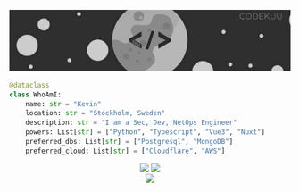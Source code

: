 ![Banner](https://raw.githubusercontent.com/codekuu/codekuu/master/profileavatarbanner.png)
```python
@dataclass
class WhoAmI:
    name: str = "Kevin"
    location: str = "Stockholm, Sweden"
    description: str = "I am a Sec, Dev, NetOps Engineer"
    powers: List[str] = ["Python", "Typescript", "Vue3", "Nuxt"]
    preferred_dbs: List[str] = ["Postgresql", "MongoDB"]
    preferred_cloud: List[str] = ["Cloudflare", "AWS"]
```
<p align="center"> 
  <img src="https://github-readme-stats.vercel.app/api?username=codekuu&count_private=true&show_icons=true&theme=dark&hide=prs" />
  <img src="https://github-readme-stats.vercel.app/api/top-langs/?username=codekuu&layout=compact&theme=dark" /><br/>
  <img src="https://profile-counter.glitch.me/codekuu/count.svg" />
</p>
